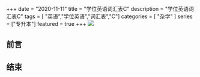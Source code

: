 +++
date = "2020-11-11"
title = "学位英语词汇表C"
description = "学位英语词汇表C"
tags = [ "英语","学位英语","词汇表","C"]
categories = [
    "杂学"
]
series = ["专升本"]
featured = true
+++
![](https://gitee.com/lalalaxiaowifi/pictures/raw/master/image/%E6%97%A5%E5%B8%B8%E6%90%AC%E7%A0%96%E5%A4%B4.png)

## 前言



## 结束



